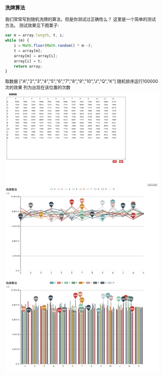 ### 洗牌算法
我们常常写到随机洗牌的算法，但是你测试过正确性么？
这里是一个简单的测试方法。
测试效果见下图栗子: 
```js
var m = array.length, t, i;
while (m) {
    i = Math.floor(Math.random() * m--);
    t = array[m];
    array[m] = array[i];
    array[i] = t;
    return array;
}
```
取数据 ["A","2","3","4","5","6","7","8","9","10","J","Q","K"]
随机排序运行100000次的效果
列为出现在该位置的次数
![](/img/ca.png)
![](/img/case.png)
![](/img/case1.png)